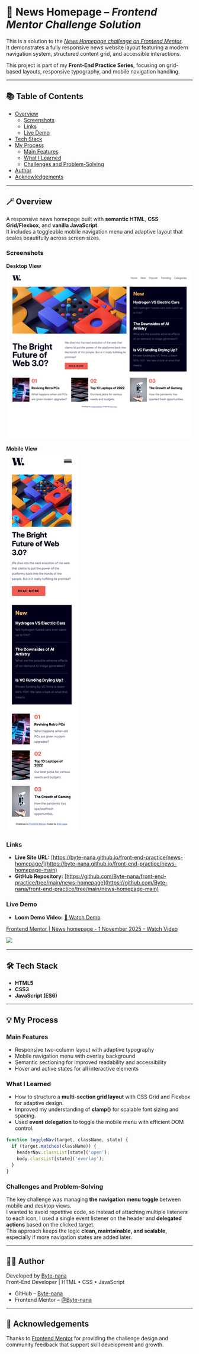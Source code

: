 # 📰 News Homepage – _Frontend Mentor Challenge Solution_

This is a solution to the [_News Homepage challenge on Frontend Mentor_](https://www.frontendmentor.io/challenges/news-homepage-H6SWTa1MFl).  
It demonstrates a fully responsive news website layout featuring a modern navigation system, structured content grid, and accessible interactions.

This project is part of my **Front-End Practice Series**, focusing on grid-based layouts, responsive typography, and mobile navigation handling.

---

## 📚 Table of Contents

- [Overview](#overview)
  - [Screenshots](#screenshots)
  - [Links](#links)
  - [Live Demo](#live-demo)
- [Tech Stack](#tech-stack)
- [My Process](#my-process)
  - [Main Features](#main-features)
  - [What I Learned](#what-i-learned)
  - [Challenges and Problem-Solving](#challenges-and-problem-solving)
- [Author](#author)
- [Acknowledgements](#acknowledgements)

---

## 🪄 Overview

A responsive news homepage built with **semantic HTML**, **CSS Grid/Flexbox**, and **vanilla JavaScript**.  
It includes a toggleable mobile navigation menu and adaptive layout that scales beautifully across screen sizes.

### Screenshots

**Desktop View**  
![Desktop screenshot](./screenshot-desktop.png)

**Mobile View**  
![Mobile screenshot](./screenshot-mobile.png)

### Links

- **Live Site URL:** [https://byte-nana.github.io/front-end-practice/news-homepage/](https://byte-nana.github.io/front-end-practice/news-homepage-main)
- **GitHub Repository:** [https://github.com/Byte-nana/front-end-practice/tree/main/news-homepage](https://github.com/Byte-nana/front-end-practice/tree/main/news-homepage-main)

### Live Demo

- **Loom Demo Video:** [🎥 Watch Demo](https://www.loom.com/share/db22bc536b8a41b5a9cc42bb10613cf0)

<div>
    <a href="https://www.loom.com/share/db22bc536b8a41b5a9cc42bb10613cf0">
      <p>Frontend Mentor | News homepage - 1 November 2025 - Watch Video</p>
    </a>
    <a href="https://www.loom.com/share/db22bc536b8a41b5a9cc42bb10613cf0">
      <img style="max-width:300px;" src="https://cdn.loom.com/sessions/thumbnails/db22bc536b8a41b5a9cc42bb10613cf0-955a78b4200b3450-full-play.gif">
    </a>
  </div>

---

## 🛠 Tech Stack

- **HTML5**
- **CSS3**
- **JavaScript (ES6)**

---

## 💡 My Process

### Main Features

- Responsive two-column layout with adaptive typography
- Mobile navigation menu with overlay background
- Semantic sectioning for improved readability and accessibility
- Hover and active states for all interactive elements

### What I Learned

- How to structure a **multi-section grid layout** with CSS Grid and Flexbox for adaptive design.
- Improved my understanding of **clamp()** for scalable font sizing and spacing.
- Used **event delegation** to toggle the mobile menu with efficient DOM control.

```js
function toggleNav(target, className, state) {
  if (target.matches(className)) {
    headerNav.classList[state]('open');
    body.classList[state]('overlay');
  }
}
```

### Challenges and Problem-Solving

The key challenge was managing **the navigation menu toggle** between mobile and desktop views.  
I wanted to avoid repetitive code, so instead of attaching multiple listeners to each icon, I used a single event listener on the header and **delegated actions** based on the clicked target.  
This approach keeps the logic **clean, maintainable, and scalable**, especially if more navigation states are added later.

---

## 👩‍💻 Author

Developed by [Byte-nana](https://github.com/Byte-nana)  
Front-End Developer | HTML • CSS • JavaScript

- GitHub – [Byte-nana](https://github.com/Byte-nana)
- Frontend Mentor – [@Byte-nana](https://www.frontendmentor.io/profile/Byte-nana)

---

## 🙏 Acknowledgements

Thanks to [Frontend Mentor](https://www.frontendmentor.io) for providing the challenge design and community feedback that support skill development and growth.
